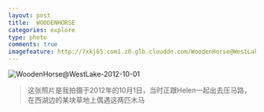```yaml
---
layout: post
title:  WOODENHORSE
categories: explore
type: photo
comments: true
imagefeature: http://7xkj65.com1.z0.glb.clouddn.com/WoodenHorse@WestLake-2012-10-01?imageMogr2/thumbnail/!30p
---
```


![WoodenHorse@WestLake-2012-10-01](http://7xkj65.com1.z0.glb.clouddn.com/WoodenHorse@WestLake-2012-10-01)

> 这张照片是我拍摄于2012年的10月1日，当时正跟Helen一起出去压马路，在西湖边的某块草地上偶遇这两匹木马